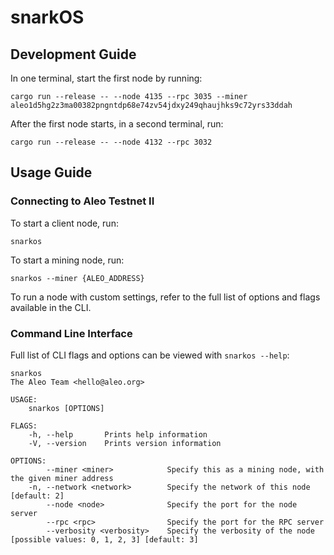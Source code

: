 # snarkOS

## Development Guide

In one terminal, start the first node by running:
```
cargo run --release -- --node 4135 --rpc 3035 --miner aleo1d5hg2z3ma00382pngntdp68e74zv54jdxy249qhaujhks9c72yrs33ddah
```

After the first node starts, in a second terminal, run:
```
cargo run --release -- --node 4132 --rpc 3032
```

## Usage Guide

### Connecting to Aleo Testnet II

To start a client node, run:
```
snarkos
```

To start a mining node, run:
```
snarkos --miner {ALEO_ADDRESS}
```

To run a node with custom settings, refer to the full list of options and flags available in the CLI.

### Command Line Interface

Full list of CLI flags and options can be viewed with `snarkos --help`:

```
snarkos
The Aleo Team <hello@aleo.org>

USAGE:
    snarkos [OPTIONS]

FLAGS:
    -h, --help       Prints help information
    -V, --version    Prints version information

OPTIONS:
        --miner <miner>            Specify this as a mining node, with the given miner address
    -n, --network <network>        Specify the network of this node [default: 2]
        --node <node>              Specify the port for the node server
        --rpc <rpc>                Specify the port for the RPC server
        --verbosity <verbosity>    Specify the verbosity of the node [possible values: 0, 1, 2, 3] [default: 3]
```
